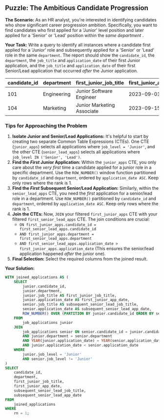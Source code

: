 ## Puzzle: The Ambitious Candidate Progression

**The Scenario:** As an HR analyst, you're interested in identifying candidates who show significant career progression ambition. Specifically, you want to find candidates who first applied for a 'Junior' level position and later applied for a 'Senior' or 'Lead' position within the  *same department* .

**Your Task:** Write a query to identify all instances where a candidate first applied for a 'Junior' role and subsequently applied for a 'Senior' or 'Lead' role in the same `department`. The report should show the `candidate_id`, the `department`, the `job_title` and `application_date` of their first Junior application, and the `job_title` and `application_date` of their first Senior/Lead application that occurred *after* the Junior application.

| **candidate_id** | **department** | **first_junior_job_title** | **first_junior_app_date** | **subsequent_senior_lead_job_title** | **subsequent_senior_lead_app_date** |
| ---------------------- | -------------------- | -------------------------------- | ------------------------------- | ------------------------------------------ | ----------------------------------------- |
| 101                    | Engineering          | Junior Software Engineer         | 2023-09-01                      | Senior Software Engineer                   | 2023-10-15                                |
| 104                    | Marketing            | Junior Marketing Associate       | 2023-09-15                      | Marketing Lead                             | 2023-11-01                                |

### Tips for Approaching the Problem

1. **Isolate Junior and Senior/Lead Applications:** It's helpful to start by creating two separate Common Table Expressions (CTEs). One CTE (`junior_apps`) selects all applications where `job_level = 'Junior'`, and the other CTE (`senior_lead_apps`) selects all applications where `job_level IN ('Senior', 'Lead')`.
2. **Find the *****First***** Junior Application:** Within the `junior_apps` CTE, you only care about the *very first* time a candidate applied for a junior role in a specific department. Use the `ROW_NUMBER()` window function partitioned by `candidate_id` and `department`, ordered by `application_date ASC`. Keep only rows where the rank is 1.
3. **Find the *****First***** Subsequent Senior/Lead Application:** Similarly, within the `senior_lead_apps` CTE, you need the *first* application for a senior/lead role in a department. Use `ROW_NUMBER()` partitioned by `candidate_id` and `department`, ordered by `application_date ASC`. Keep only rows where the rank is 1.
4. **Join the CTEs:** Now, `JOIN` your filtered `first_junior_apps` CTE with your filtered `first_senior_lead_apps` CTE. The join conditions are crucial:
   * `ON first_junior_apps.candidate_id = first_senior_lead_apps.candidate_id`
   * `AND first_junior_apps.department = first_senior_lead_apps.department`
   * `AND first_senior_lead_apps.application_date > first_junior_apps.application_date` (This ensures the senior/lead application happened *after* the junior one).
5. **Final Selection:** Select the required columns from the joined result.

**Your Solution:**

```sql
WITH joined_applications AS (
	SELECT
		junior.candidate_id,
		junior.department,
		junior.job_title AS first_junior_job_title,
		junior.application_date AS first_junior_app_date,
		senior.job_title AS subsequent_senior_lead_job_title,
		senior.application_date AS subsequent_senior_lead_app_date,
		ROW_NUMBER() OVER (PARTITION BY junior.candidate_id ORDER BY senior.application_date) AS rn
	FROM
		job_applications junior
	JOIN
		job_applications senior ON senior.candidate_id = junior.candidate_id
		AND junior.department = senior.department
		AND YEAR(junior.application_date) = YEAR(senior.application_date)
		AND junior.application_date < senior.application_date
	WHERE
		junior.job_level = 'Junior'
		AND senior.job_level != 'Junior'
)
SELECT
	candidate_id,
	department,
	first_junior_job_title,
	first_junior_app_date,
	subsequent_senior_lead_job_title,
	subsequent_senior_lead_app_date
FROM
	joined_applications
WHERE
	rn = 1;
```
